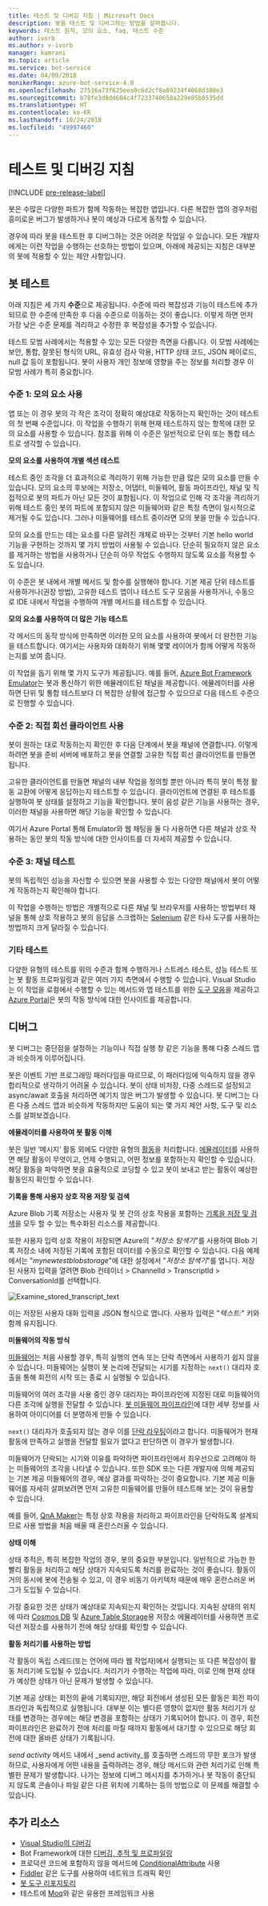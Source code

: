 ```yaml
---
title: 테스트 및 디버깅 지침 | Microsoft Docs
description: 봇을 테스트 및 디버그하는 방법을 살펴봅니다.
keywords: 테스트 원칙, 모의 요소, faq, 테스트 수준
author: ivorb
ms.author: v-ivorb
manager: kamrani
ms.topic: article
ms.service: bot-service
ms.date: 04/09/2018
monikerRange: azure-bot-service-4.0
ms.openlocfilehash: 27516a73f625eea9c6d2cf8a09234f4068d380e3
ms.sourcegitcommit: b78fe3d8dd604c4f7233740658a229e85b8535dd
ms.translationtype: HT
ms.contentlocale: ko-KR
ms.lasthandoff: 10/24/2018
ms.locfileid: "49997460"
---
```

# <a name="testing-and-debugging-guidelines"></a>테스트 및 디버깅 지침

[!INCLUDE [pre-release-label](../includes/pre-release-label.md)]

봇은 수많은 다양한 파트가 함께 작동하는 복잡한 앱입니다. 다른 복잡한 앱의 경우처럼 흥미로운 버그가 발생하거나 봇이 예상과 다르게 동작할 수 있습니다.

경우에 따라 봇을 테스트한 후 디버그하는 것은 어려운 작업일 수 있습니다. 모든 개발자에게는 이런 작업을 수행하는 선호하는 방법이 있으며, 아래에 제공되는 지침은 대부분의 봇에 적용할 수 있는 제안 사항입니다.

## <a name="testing-your-bot"></a>봇 테스트

아래 지침은 세 가지 **수준**으로 제공됩니다.  수준에 따라 복잡성과 기능이 테스트에 추가되므로 한 수준에 만족한 후 다음 수준으로 이동하는 것이 좋습니다. 이렇게 하면 먼저 가장 낮은 수준 문제를 격리하고 수정한 후 복잡성을 추가할 수 있습니다.

테스트 모범 사례에서는 적용할 수 있는 모든 다양한 측면을 다룹니다. 이 모범 사례에는 보안, 통합, 잘못된 형식의 URL, 유효성 검사 악용, HTTP 상태 코드, JSON 페이로드, null 값 등이 포함됩니다. 봇이 사용자 개인 정보에 영향을 주는 정보를 처리할 경우 이 모범 사례가 특히 중요합니다.

### <a name="level-1-use-mock-elements"></a>수준 1: 모의 요소 사용

앱 또는 이 경우 봇의 각 작은 조각이 정확히 예상대로 작동하는지 확인하는 것이 테스트의 첫 번째 수준입니다. 이 작업을 수행하기 위해 현재 테스트하지 않는 항목에 대한 모의 요소를 사용할 수 있습니다. 참조를 위해 이 수준은 일반적으로 단위 또는 통합 테스트로 생각할 수 있습니다.

**모의 요소를 사용하여 개별 섹션 테스트**

테스트 중인 조각을 더 효과적으로 격리하기 위해 가능한 만큼 많은 모의 요소를 만들 수 있습니다. 모의 요소의 후보에는 저장소, 어댑터, 미들웨어, 활동 파이프라인, 채널 및 직접적으로 봇의 파트가 아닌 모든 것이 포함됩니다. 이 작업으로 인해 각 조각을 격리하기 위해 테스트 중인 봇의 파트에 포함되지 않은 미들웨어와 같은 특정 측면이 일시적으로 제거될 수도 있습니다. 그러나 미들웨어를 테스트 중이라면 모의 봇을 만들 수 있습니다.

모의 요소를 만드는 데는 요소를 다른 알려진 개체로 바꾸는 것부터 기본 hello world 기능을 구현하는 것까지 몇 가지 방법이 사용될 수 있습니다. 단순히 필요하지 않은 요소를 제거하는 방법을 사용하거나 단순히 아무 작업도 수행하지 않도록 요소를 적용할 수도 있습니다. 

이 수준은 봇 내에서 개별 메서드 및 함수를 실행해야 합니다. 기본 제공 단위 테스트를 사용하거나(권장 방법), 고유한 테스트 앱이나 테스트 도구 모음을 사용하거나, 수동으로 IDE 내에서 작업을 수행하여 개별 메서드를 테스트할 수 있습니다. 

**모의 요소를 사용하여 더 많은 기능 테스트**

각 메서드의 동작 방식에 만족하면 이러한 모의 요소를 사용하여 봇에서 더 완전한 기능을 테스트합니다. 여기서는 사용자와 대화하기 위해 몇몇 레이어가 함께 어떻게 작동하는지를 보여 줍니다. 

이 작업을 돕기 위해 몇 가지 도구가 제공됩니다. 예를 들어, [Azure Bot Framework Emulator](https://github.com/Microsoft/BotFramework-Emulator)는 봇과 통신하기 위한 에뮬레이트된 채널을 제공합니다. 에뮬레이터를 사용하면 단위 및 통합 테스트보다 더 복잡한 상황에 접근할 수 있으므로 다음 테스트 수준으로 진행할 수 있습니다.

### <a name="level-2-use-a-direct-line-client"></a>수준 2: 직접 회선 클라이언트 사용

봇이 원하는 대로 작동하는지 확인한 후 다음 단계에서 봇을 채널에 연결합니다. 이렇게 하려면 봇을 준비 서버에 배포하고 봇을 연결할 고유한 직접 회선 클라이언트를 만들면 됩니다.
<!--IBTODO [Direct Line client](bot-builder-howto-direct-line.md)-->

고유한 클라이언트를 만들면 채널의 내부 작업을 정의할 뿐만 아니라 특히 봇이 특정 활동 교환에 어떻게 응답하는지 테스트할 수 있습니다. 클라이언트에 연결된 후 테스트를 실행하여 봇 상태를 설정하고 기능을 확인합니다. 봇이 음성 같은 기능을 사용하는 경우, 이러한 채널을 사용하면 해당 기능을 확인할 수 있습니다.

여기서 Azure Portal 통해 Emulator와 웹 채팅을 둘 다 사용하면 다른 채널과 상호 작용하는 동안 봇의 작동 방식에 대한 인사이트를 더 자세히 제공할 수 있습니다.

### <a name="level-3-channel-tests"></a>수준 3: 채널 테스트

봇의 독립적인 성능을 자신할 수 있으면 봇을 사용할 수 있는 다양한 채널에서 봇이 어떻게 작동하는지 확인해야 합니다. 

이 작업을 수행하는 방법은 개별적으로 다른 채널 및 브라우저를 사용하는 방법부터 채널을 통해 상호 작용하고 봇의 응답을 스크랩하는 [Selenium](https://docs.seleniumhq.org/) 같은 타사 도구를 사용하는 방법까지 크게 달라질 수 있습니다.

### <a name="other-testing"></a>기타 테스트

다양한 유형의 테스트를 위의 수준과 함께 수행하거나 스트레스 테스트, 성능 테스트 또는 봇 활동 프로파일링과 같은 여러 가지 측면에서 수행할 수 있습니다. Visual Studio는 이 작업을 로컬에서 수행할 수 있는 메서드와 앱 테스트를 위한 [도구 모음](https://azure.microsoft.com/en-us/solutions/dev-test/)을 제공하고 [Azure Portal](https://portal.azure.com)은 봇의 작동 방식에 대한 인사이트를 제공합니다.

## <a name="debugging"></a>디버그

봇 디버그는 중단점을 설정하는 기능이나 직접 실행 창 같은 기능을 통해 다중 스레드 앱과 비슷하게 이루어집니다. 

봇은 이벤트 기반 프로그래밍 패러다임을 따르므로, 이 패러다임에 익숙하지 않을 경우 합리적으로 생각하기 어려울 수 있습니다. 봇이 상태 비저장, 다중 스레드로 설정되고 async/await 호출을 처리하면 예기치 않은 버그가 발생할 수 있습니다. 봇 디버그는 다른 다중 스레드 앱과 비슷하게 작동하지만 도움이 되는 몇 가지 제안 사항, 도구 및 리소스를 살펴보겠습니다.

**에뮬레이터를 사용하여 봇 활동 이해**

봇은 일반 ‘메시지’ 활동 외에도 다양한 유형의 [활동](bot-builder-basics.md#the-activity-processing-stack)을 처리합니다. [에뮬레이터](../bot-service-debug-emulator.md)를 사용하면 해당 활동이 무엇이고, 언제 수행되고, 어떤 정보를 포함하는지 확인할 수 있습니다. 해당 활동을 파악하면 봇을 효율적으로 코딩할 수 있고 봇이 보내고 받는 활동이 예상한 활동인지 확인할 수 있습니다.

**기록을 통해 사용자 상호 작용 저장 및 검색**

Azure Blob 기록 저장소는 사용자 및 봇 간의 상호 작용을 포함하는 [기록을 저장 및 검색](bot-builder-howto-v4-storage.md)을 모두 할 수 있는 특수화된 리소스를 제공합니다.  

또한 사용자 입력 상호 작용이 저장되면 Azure의 "_저장소 탐색기_"를 사용하여 Blob 기록 저장소 내에 저장된 기록에 포함된 데이터를 수동으로 확인할 수 있습니다. 다음 예제에서는 "_mynewtestblobstorage_"에 대한 설정에서 "_저장소 탐색기_"를 엽니다. 저장된 사용자 입력을 열려면 Blob 컨테이너 > ChannelId > TranscriptId > ConversationId를 선택합니다.

![Examine_stored_transcript_text](./media/examine_transcript_text_in_azure.png)

이는 저장된 사용자 대화 입력을 JSON 형식으로 엽니다. 사용자 입력은 "_텍스트:_" 키와 함께 유지됩니다.

**미들웨어의 작동 방식**

[미들웨어](bot-builder-concept-middleware.md)는 처음 사용할 경우, 특히 실행의 연속 또는 단락 측면에서 사용하기 쉽지 않을 수 있습니다. 미들웨어는 실행이 봇 논리에 전달되는 시기를 지정하는 `next()` 대리자 호출을 통해 회전의 시작 또는 종료 시 실행될 수 있습니다. 

미들웨어의 여러 조각을 사용 중인 경우 대리자는 파이프라인에 지정된 대로 미들웨어의 다른 조각에 실행을 전달할 수 있습니다. [봇 미들웨어 파이프라인](bot-builder-concept-middleware.md#the-bot-middleware-pipeline)에 대한 세부 정보를 사용하여 아이디어를 더 분명하게 만들 수 있습니다.

`next()` 대리자가 호출되지 않는 경우 이를 [단락 라우팅](bot-builder-concept-middleware.md#short-circuiting)이라고 합니다. 미들웨어가 현재 활동에 만족하고 실행을 전달할 필요가 없다고 판단하면 이 경우가 발생합니다. 

미들웨어가 단락되는 시기와 이유를 파악하면 파이프라인에서 최우선으로 고려해야 하는 미들웨어의 조각을 나타낼 수 있습니다. 또한 SDK 또는 다른 개발자에 의해 제공되는 기본 제공 미들웨어의 경우, 예상 결과를 파악하는 것이 중요합니다. 기본 제공 미들웨어를 자세히 살펴보려면 먼저 고유한 미들웨어를 만들어 테스트해 보는 것이 유용할 수 있습니다.

예를 들어, [QnA Maker](bot-builder-howto-qna.md)는 특정 상호 작용을 처리하고 파이프라인을 단락하도록 설계되므로 사용 방법을 처음 배울 때 혼란스러울 수 있습니다.

**상태 이해**

상태 추적은, 특히 복잡한 작업의 경우, 봇의 중요한 부분입니다. 일반적으로 가능한 한 빨리 활동을 처리하고 해당 상태가 지속되도록 처리를 완료하는 것이 좋습니다. 활동이 거의 동시에 봇에 전송될 수 있고, 이 경우 비동기 아키텍처 때문에 매우 혼란스러운 버그가 도입될 수 있습니다.

가장 중요한 것은 상태가 예상대로 지속되는지 확인하는 것입니다. 지속된 상태의 위치에 따라 [Cosmos DB](https://docs.microsoft.com/en-us/azure/cosmos-db/local-emulator) 및 [Azure Table Storage](https://docs.microsoft.com/en-us/azure/storage/common/storage-use-emulator)용 저장소 에뮬레이터를 사용하면 프로덕션 저장소를 사용하기 전에 해당 상태를 확인할 수 있습니다.

**활동 처리기를 사용하는 방법**

각 활동이 독립 스레드(또는 언어에 따라 웹 작업자)에서 실행되는 또 다른 복잡성이 활동 처리기에 도입될 수 있습니다. 처리기가 수행하는 작업에 따라, 이로 인해 현재 상태가 예상한 상태가 아닌 문제가 발생할 수 있습니다.

기본 제공 상태는 회전의 끝에 기록되지만, 해당 회전에서 생성된 모든 활동은 회전 파이프라인과 독립적으로 실행됩니다. 대부분 이는 별다른 영향이 없지만 활동 처리기가 상태를 변경하는 경우에는 해당 변경을 포함하는 상태가 기록되어야 합니다. 이 경우, 회전 파이프라인은 완료하기 전에 처리를 마칠 때까지 활동에서 대기할 수 있으므로 해당 회전에 대한 올바른 상태가 기록됩니다.

_send activity_ 메서드 내에서 _send activity_를 호출하면 스레드의 무한 포크가 발생하므로, 사용자에게 어떤 내용을 출력하려는 경우, 해당 메서드와 관련 처리기로 인해 특별한 문제가 발생합니다. 나가는 정보에 디버그 메시지를 추가하거나 봇 작동이 중단되지 않도록 콘솔이나 파일 같은 다른 위치에 기록하는 등의 방법으로 이 문제를 해결할 수 있습니다.


## <a name="additional-resources"></a>추가 리소스
* [Visual Studio의 디버깅](https://docs.microsoft.com/en-us/visualstudio/debugger/index)
* Bot Framework에 대한 [디버깅, 추적 및 프로파일링](https://docs.microsoft.com/en-us/dotnet/framework/debug-trace-profile/)
* 프로덕션 코드에 포함하지 않을 메서드에 [ConditionalAttribute](https://docs.microsoft.com/en-us/dotnet/api/system.diagnostics.conditionalattribute?view=netcore-2.0) 사용 
* [Fiddler](https://www.telerik.com/fiddler) 같은 도구를 사용하여 네트워크 트래픽 확인 
* [봇 도구 리포지토리](https://github.com/Microsoft/botbuilder-tools)
* 테스트에 [Moq](https://github.com/moq/moq4)와 같은 유용한 프레임워크 사용
